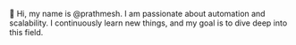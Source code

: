 👋 Hi, my name is @prathmesh. I am passionate about automation and scalability. I continuously learn new things, and my goal is to dive deep into this field.
<!---
sprathmesh/sprathmesh ---
i am passionate about automation and scalability. I am continuously learning new things, and my goal is to dive deep into this field.
--->
